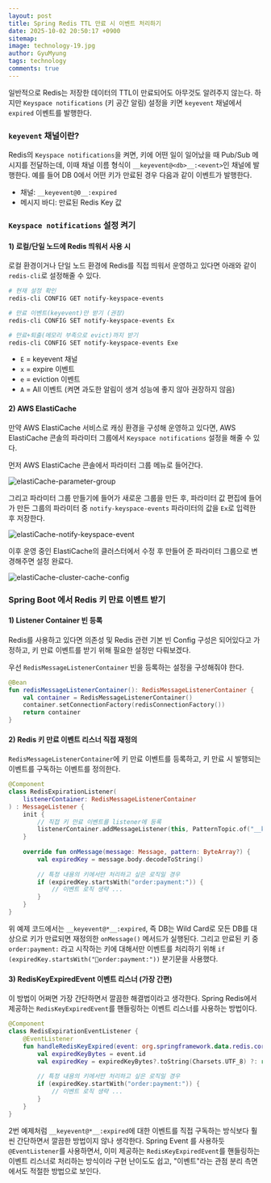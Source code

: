 ```yaml
---
layout:	post
title: Spring Redis TTL 만료 시 이벤트 처리하기
date: 2025-10-02 20:50:17 +0900
sitemap: 
image: technology-19.jpg
author: GyuMyung
tags: technology
comments: true
---
```


일반적으로 Redis는 저장한 데이터의 TTL이 만료되어도 아무것도 알려주지 않는다. 하지만 `Keyspace notifications` (키 공간 알림) 설정을 키면 `keyevent` 채널에서 `expired` 이벤트를 발행한다.

### `keyevent` 채널이란?
Redis의 `Keyspace notifications`을 켜면, 키에 어떤 일이 일어났을 때 Pub/Sub 메시지를 전달하는데, 이때 채널 이름 형식이 `__keyevent@<db>__:<event>`인 채널에 발행한다. 예를 들어 DB 0에서 어떤 키가 만료된 경우 다음과 같이 이벤트가 발행한다.

- 채널: `__keyevent@0__:expired`
- 메시지 바디: 만료된 Redis Key 값

### `Keyspace notifications` 설정 켜기
#### 1) 로컬/단일 노드에 Redis 띄워서 사용 시
로컬 환경이거나 단일 노드 환경에 Redis를 직접 띄워서 운영하고 있다면 아래와 같이 `redis-cli`로 설정해줄 수 있다.

```bash
# 현재 설정 확인
redis-cli CONFIG GET notify-keyspace-events

# 만료 이벤트(keyevent)만 받기 (권장)
redis-cli CONFIG SET notify-keyspace-events Ex

# 만료+퇴출(메모리 부족으로 evict)까지 받기
redis-cli CONFIG SET notify-keyspace-events Exe
```

- `E` = keyevent 채널
- `x` = expire 이벤트
- `e` = eviction 이벤트
- `A` = All 이벤트 (켜면 과도한 알림이 생겨 성능에 좋지 않아 권장하지 않음)

#### 2) AWS ElastiCache
만약 AWS ElastiCache 서비스로 캐싱 환경을 구성해 운영하고 있다면, AWS ElastiCache 콘솔의 파라미터 그룹에서 `Keyspace notifications` 설정을 해줄 수 있다.

먼저 AWS ElastiCache 콘솔에서 파라미터 그룹 메뉴로 들어간다.

![elastiCache-parameter-group](https://i.imgur.com/GR9CnGV.png)

그리고 파라미터 그룹 만들기에 들어가 새로운 그룹을 만든 후, 파라미터 값 편집에 들어가 만든 그룹의 파라미터 중 `notify-keyspace-events` 파라미터의 값을 `Ex`로 입력한 후 저장한다.

![elastiCache-notify-keyspace-event](https://i.imgur.com/qlcALxB.png)

이후 운영 중인 ElastiCache의 클러스터에서 수정 후 만들어 준 파라미터 그룹으로 변경해주면 설정 완료다.

![elastiCache-cluster-cache-config](https://i.imgur.com/v0ANsdx.png)

### Spring Boot 에서 Redis 키 만료 이벤트 받기
#### 1) Listener Container 빈 등록
Redis를 사용하고 있다면 의존성 및 Redis 관련 기본 빈 Config 구성은 되어있다고 가정하고, 키 만료 이벤트를 받기 위해 필요한 설정만 다뤄보겠다.

우선 `RedisMessageListenerContainer` 빈을 등록하는 설정을 구성해줘야 한다.

```kotlin
@Bean
fun redisMessageListenerContainer(): RedisMessageListenerContainer {
	val container = RedisMessageListenerContainer()
	container.setConnectionFactory(redisConnectionFactory())
	return container
}
```

#### 2) Redis 키 만료 이벤트 리스너 직접 재정의
`RedisMessageListenerContainer`에 키 만료 이벤트를 등록하고, 키 만료 시 발행되는 이벤트를 구독하는 이벤트를 정의한다.

```kotlin
@Component
class RedisExpirationListener(
	listenerContainer: RedisMessageListenerContainer
) : MessageListener {
	init {
		// 직접 키 만료 이벤트를 listener에 등록
		listenerContainer.addMessageListener(this, PatternTopic.of("__keyevent@*__:expired"))
	}
	
	override fun onMessage(message: Message, pattern: ByteArray?) {
		val expiredKey = message.body.decodeToString()
		
		// 특정 내용의 키에서만 처리하고 싶은 로직일 경우
		if (expiredKey.startsWith("order:payment:")) {
			// 이벤트 로직 생략 ...
		}
	}
}
```

위 예제 코드에서는 `__keyevent@*__:expired`, 즉 DB는 Wild Card로 모든 DB를 대상으로 키가 만료되면 재정의한 `onMessage()` 메서드가 실행된다. 그리고 만료된 키 중 `order:payment:` 라고 시작하는 키에 대해서만 이벤트를 처리하기 위해 `if (expiredKey.startsWith("order:payment:"))` 분기문을 사용했다.

#### 3) RedisKeyExpiredEvent 이벤트 리스너 (가장 간편)
이 방법이 어쩌면 가장 간단하면서 깔끔한 해결법이라고 생각한다. Spring Redis에서 제공하는 `RedisKeyExpiredEvent`를 핸들링하는 이벤트 리스너를 사용하는 방법이다.

```kotlin
@Component
class RedisExpirationEventListener {
	@EventListener
	fun handleRedisKeyExpired(event: org.springframework.data.redis.core.RedisKeyExpiredEvent<*>) {
		val expiredKeyBytes = event.id
		val expiredKey = expiredKeyBytes?.toString(Charsets.UTF_8) ?: return
		
		// 특정 내용의 키에서만 처리하고 싶은 로직일 경우
		if (expiredKey.startWith("order:payment:")) {
			// 이벤트 로직 생략 ...
		}
	}
}
```

2번 예제처럼 `__keyevent@*__:expired`에 대한 이벤트를 직접 구독하는 방식보다 훨씬 간단하면서 깔끔한 방법이지 않나 생각한다. Spring Event 를 사용하듯 `@EventListener`를 사용하면서, 이미 제공하는 `RedisKeyExpiredEvent`를 핸들링하는 이벤트 리스너로 처리하는 방식이라 구현 난이도도 쉽고, "이벤트"라는 관점 분리 측면에서도 적절한 방법으로 보인다.
